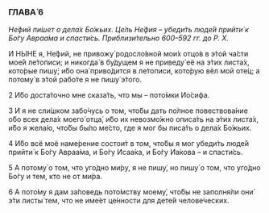 ### ГЛАВА́ 6

_Не́фий пи́шет о дела́х Бо́жьих. Це́ль Не́фия – убеди́ть люде́й прийти́ к Бо́гу Авраа́ма и спасти́сь. Приблизи́тельно 600–592 гг. до Р. Х._

И НЫ́НЕ я, Не́фий, не привожу́ родосло́вной мои́х отцо́в в э́той ча́сти мое́й ле́тописи; и никогда́ в бу́дущем я не приведу́ её на э́тих листа́х, кото́рые пишу́; и́бо она́ приво́дится в ле́тописи, кото́рую вёл мой оте́ц; а потому́ в э́той рабо́те я не пишу́ э́того.

2 И́бо доста́точно мне сказа́ть, что мы – пото́мки Ио́сифа.

3 И я не сли́шком забо́чусь о том, что́бы дать по́лное повествова́ние о́бо всех дела́х моего́ отца́, и́бо их невозмо́жно описа́ть на э́тих листа́х, и́бо я жела́ю, что́бы бы́ло ме́сто, где я мог бы писа́ть о дела́х Бо́жьих.

4 И́бо всё моё наме́рение состои́т в том, что́бы я мог убеди́ть люде́й прийти́ к Бо́гу Авраа́ма, и Бо́гу Исаа́ка, и Бо́гу Иа́кова – и спасти́сь.

5 А потому́ о том, что уго́дно ми́ру, я не пишу́, но пишу́ о том, что уго́дно Бо́гу и тем, кто не от ми́ра.

6 А пото́му я дам за́поведь пото́мству моему́, что́бы не заполня́ли они́ э́ти листы́ тем, что не име́ет це́нности для дете́й челове́ческих.
